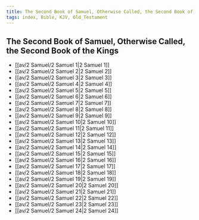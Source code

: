 ```yaml
---
title: The Second Book of Samuel, Otherwise Called, the Second Book of the Kings
tags: index, Bible, KJV, Old_Testament
---
```


## The Second Book of Samuel, Otherwise Called, the Second Book of the Kings

- [[av/2 Samuel/2 Samuel 1|2 Samuel 1]]
- [[av/2 Samuel/2 Samuel 2|2 Samuel 2]]
- [[av/2 Samuel/2 Samuel 3|2 Samuel 3]]
- [[av/2 Samuel/2 Samuel 4|2 Samuel 4]]
- [[av/2 Samuel/2 Samuel 5|2 Samuel 5]]
- [[av/2 Samuel/2 Samuel 6|2 Samuel 6]]
- [[av/2 Samuel/2 Samuel 7|2 Samuel 7]]
- [[av/2 Samuel/2 Samuel 8|2 Samuel 8]]
- [[av/2 Samuel/2 Samuel 9|2 Samuel 9]]
- [[av/2 Samuel/2 Samuel 10|2 Samuel 10]]
- [[av/2 Samuel/2 Samuel 11|2 Samuel 11]]
- [[av/2 Samuel/2 Samuel 12|2 Samuel 12]]
- [[av/2 Samuel/2 Samuel 13|2 Samuel 13]]
- [[av/2 Samuel/2 Samuel 14|2 Samuel 14]]
- [[av/2 Samuel/2 Samuel 15|2 Samuel 15]]
- [[av/2 Samuel/2 Samuel 16|2 Samuel 16]]
- [[av/2 Samuel/2 Samuel 17|2 Samuel 17]]
- [[av/2 Samuel/2 Samuel 18|2 Samuel 18]]
- [[av/2 Samuel/2 Samuel 19|2 Samuel 19]]
- [[av/2 Samuel/2 Samuel 20|2 Samuel 20]]
- [[av/2 Samuel/2 Samuel 21|2 Samuel 21]]
- [[av/2 Samuel/2 Samuel 22|2 Samuel 22]]
- [[av/2 Samuel/2 Samuel 23|2 Samuel 23]]
- [[av/2 Samuel/2 Samuel 24|2 Samuel 24]]
